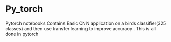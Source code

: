 # Py_torch
Pytorch notebooks
Contains Basic CNN application on a birds classifier(325 classes) and then use transfer learning to improve accuracy . This is all done in pytorch
